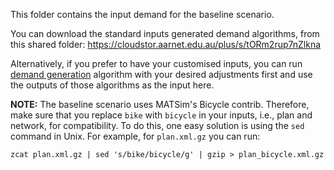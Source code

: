 This folder contains the input demand for the baseline scenario.

You can download the standard inputs generated demand algorithms, from this shared folder: https://cloudstor.aarnet.edu.au/plus/s/tORm2rup7nZlkna

Alternatively, if you prefer to have your customised inputs, you can run [demand generation](https://github.com/matsim-melbourne/demand) algorithm with your desired adjustments first and use the outputs of those algorithms as the input here.

**NOTE:** The baseline scenario uses MATSim's Bicycle contrib. Therefore, make sure that you replace `bike` with `bicycle` in your inputs, i.e., plan and network, for compatibility. To do this, one easy solution is using the `sed` command in Unix. For example, for `plan.xml.gz` you can run:

```
zcat plan.xml.gz | sed 's/bike/bicycle/g' | gzip > plan_bicycle.xml.gz
```
